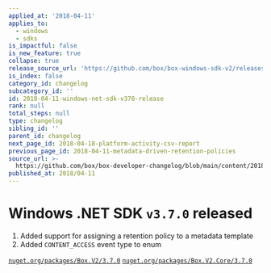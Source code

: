 ```yaml
---
applied_at: '2018-04-11'
applies_to:
  - windows
  - sdks
is_impactful: false
is_new_feature: true
collapse: true
release_source_url: 'https://github.com/box/box-windows-sdk-v2/releases/tag/v3.7.0'
is_index: false
category_id: changelog
subcategory_id: ''
id: 2018-04-11-windows-net-sdk-v370-release
rank: null
total_steps: null
type: changelog
sibling_id: ''
parent_id: changelog
next_page_id: 2018-04-18-platform-activity-csv-report
previous_page_id: 2018-04-11-metadata-driven-retention-policies
source_url: >-
  https://github.com/box/box-developer-changelog/blob/main/content/2018/04-11-windows-net-sdk-v370-release.md
published_at: 2018/04-11
---
```

# Windows .NET SDK `v3.7.0` released

1. Added support for assigning a retention policy to a metadata template
2. Added `CONTENT_ACCESS` event type to enum

[`nuget.org/packages/Box.V2/3.7.0`](https://www.nuget.org/packages/Box.V2/3.7.0)
[`nuget.org/packages/Box.V2.Core/3.7.0`](https://www.nuget.org/packages/Box.V2.Core/3.7.0)